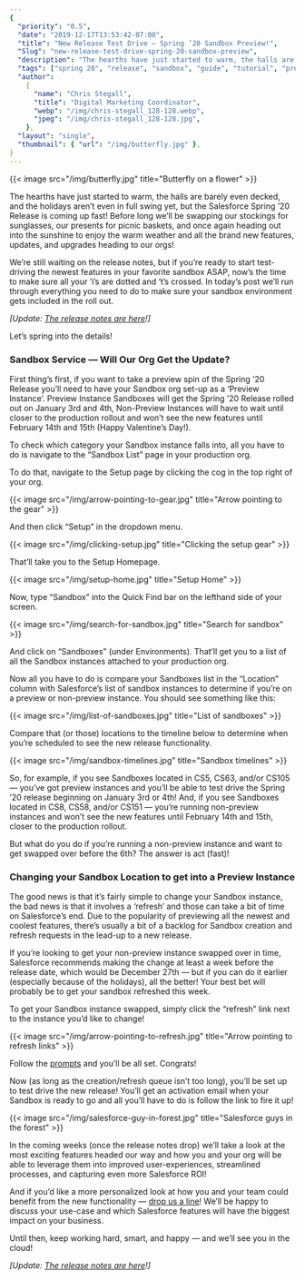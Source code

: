 ```yaml
---
{
  "priority": "0.5",
  "date": "2019-12-17T13:53:42-07:00",
  "title": "New Release Test Drive — Spring ’20 Sandbox Preview!",
  "Slug": "new-release-test-drive-spring-20-sandbox-preview",
  "description": "The hearths have just started to warm, the halls are barely even decked, and the holidays aren’t even in full swing yet, but the Salesforce Spring ’20 Release is coming up fast...",
  "tags": ["spring 20", "release", "sandbox", "guide", "tutorial", "preview"],
  "author":
    {
      "name": "Chris Stegall",
      "title": "Digital Marketing Coordinator",
      "webp": "/img/chris-stegall_128-128.webp",
      "jpeg": "/img/chris-stegall_128-128.jpg",
    },
  "layout": "single",
  "thumbnail": { "url": "/img/butterfly.jpg" },
}
---
```


{{< image src="/img/butterfly.jpg" title="Butterfly on a flower" >}}

The hearths have just started to warm, the halls are barely even decked, and the holidays aren’t even in full swing yet, but the Salesforce Spring ’20 Release is coming up fast! Before long we’ll be swapping our stockings for sunglasses, our presents for picnic baskets, and once again heading out into the sunshine to enjoy the warm weather and all the brand new features, updates, and upgrades heading to our orgs!

We’re still waiting on the release notes, but if you’re ready to start test-driving the newest features in your favorite sandbox ASAP, now’s the time to make sure all your ‘i’s are dotted and ‘t’s crossed. In today’s post we’ll run through everything you need to do to make sure your sandbox environment gets included in the roll out.

_[Update: [The release notes are here](https://releasenotes.docs.salesforce.com/en-us/spring20/release-notes/salesforce_release_notes.htm)!]_

Let’s spring into the details!

### Sandbox Service — Will Our Org Get the Update?

First thing’s first, if you want to take a preview spin of the Spring ’20 Release you’ll need to have your Sandbox org set-up as a ‘Preview Instance’. Preview Instance Sandboxes will get the Spring ’20 Release rolled out on January 3rd and 4th, Non-Preview Instances will have to wait until closer to the production rollout and won’t see the new features until February 14th and 15th (Happy Valentine’s Day!).

To check which category your Sandbox instance falls into, all you have to do is navigate to the “Sandbox List” page in your production org.

To do that, navigate to the Setup page by clicking the cog in the top right of your org.

{{< image src="/img/arrow-pointing-to-gear.jpg" title="Arrow pointing to the gear" >}}

And then click “Setup” in the dropdown menu.

{{< image src="/img/clicking-setup.jpg" title="Clicking the setup gear" >}}

That’ll take you to the Setup Homepage.

{{< image src="/img/setup-home.jpg" title="Setup Home" >}}

Now, type “Sandbox” into the Quick Find bar on the lefthand side of your screen.

{{< image src="/img/search-for-sandbox.jpg" title="Search for sandbox" >}}

And click on “Sandboxes” (under Environments). That’ll get you to a list of all the Sandbox instances attached to your production org.

Now all you have to do is compare your Sandboxes list in the “Location” column with Salesforce’s list of sandbox instances to determine if you’re on a preview or non-preview instance. You should see something like this:

{{< image src="/img/list-of-sandboxes.jpg" title="List of sandboxes" >}}

Compare that (or those) locations to the timeline below to determine when you’re scheduled to see the new release functionality.

{{< image src="/img/sandbox-timelines.jpg" title="Sandbox timelines" >}}

So, for example, if you see Sandboxes located in CS5, CS63, and/or CS105 — you’ve got preview instances and you’ll be able to test drive the Spring ’20 release beginning on January 3rd or 4th! And, if you see Sandboxes located in CS8, CS58, and/or CS151 — you’re running non-preview instances and won’t see the new features until February 14th and 15th, closer to the production rollout.

But what do you do if you’re running a non-preview instance and want to get swapped over before the 6th? The answer is act (fast)!

### Changing your Sandbox Location to get into a Preview Instance

The good news is that it’s fairly simple to change your Sandbox instance, the bad news is that it involves a ‘refresh’ and those can take a bit of time on Salesforce’s end. Due to the popularity of previewing all the newest and coolest features, there’s usually a bit of a backlog for Sandbox creation and refresh requests in the lead-up to a new release.

If you’re looking to get your non-preview instance swapped over in time, Salesforce recommends making the change at least a week before the release date, which would be December 27th — but if you can do it earlier (especially because of the holidays), all the better! Your best bet will probably be to get your sandbox refreshed this week.

To get your Sandbox instance swapped, simply click the “refresh” link next to the instance you’d like to change!

{{< image src="/img/arrow-pointing-to-refresh.jpg" title="Arrow pointing to refresh links" >}}

Follow the [prompts](https://help.salesforce.com/articleView?id=data_sandbox_refresh.htm&type=5) and you’ll be all set. Congrats!

Now (as long as the creation/refresh queue isn’t too long), you’ll be set up to test drive the new release! You’ll get an activation email when your Sandbox is ready to go and all you’ll have to do is follow the link to fire it up!

{{< image src="/img/salesforce-guy-in-forest.jpg" title="Salesforce guys in the forest" >}}

In the coming weeks (once the release notes drop) we’ll take a look at the most exciting features headed our way and how you and your org will be able to leverage them into improved user-experiences, streamlined processes, and capturing even more Salesforce ROI!

And if you’d like a more personalized look at how you and your team could benefit from the new functionality — [drop us a line](/contact)! We’ll be happy to discuss your use-case and which Salesforce features will have the biggest impact on your business.

Until then, keep working hard, smart, and happy — and we’ll see you in the cloud!

_[Update: [The release notes are here](https://releasenotes.docs.salesforce.com/en-us/spring20/release-notes/salesforce_release_notes.htm)!]_
